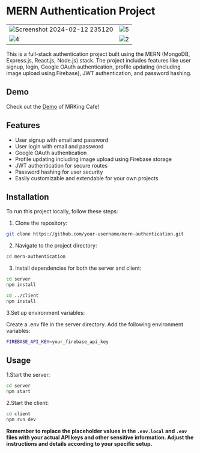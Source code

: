 # MERN Authentication Project

|  | |
|---------|---------|
| ![Screenshot 2024-02-12 235120](https://github.com/SarangaSiriwardhana9/Full-Stack-MERN-Auth-project/assets/99233703/4f4b035a-638a-4613-9146-7622e54d06b4) | ![5](https://github.com/SarangaSiriwardhana9/Full-Stack-MERN-Auth-project/assets/99233703/bd9787a2-66ef-4021-8911-0b8b65765708) |
| ![4](https://github.com/SarangaSiriwardhana9/Full-Stack-MERN-Auth-project/assets/99233703/e26ed66a-f88c-4639-8ed9-afd1191ab7fb) | ![2](https://github.com/SarangaSiriwardhana9/Full-Stack-MERN-Auth-project/assets/99233703/18764273-0dfe-4736-9804-aa58b6cf4004) |



This is a full-stack authentication project built using the MERN (MongoDB, Express.js, React.js, Node.js) stack. The project includes features like user signup, login, Google OAuth authentication, profile updating (including image upload using Firebase), JWT authentication, and password hashing.

## Demo

Check out the [Demo](https://mern-auth-project-deployed.onrender.com) of MRKing Cafe!

## Features

- User signup with email and password
- User login with email and password
- Google OAuth authentication
- Profile updating including image upload using Firebase storage
- JWT authentication for secure routes
- Password hashing for user security
- Easily customizable and extendable for your own projects

## Installation

To run this project locally, follow these steps:

1. Clone the repository:
```bash
git clone https://github.com/your-username/mern-authentication.git
```
2. Navigate to the project directory:
```bash
cd mern-authentication
```
3. Install dependencies for both the server and client:
```bash
cd server
npm install

cd ../client
npm install
```
3.Set up environment variables:

Create a .env file in the server directory.
Add the following environment variables:
```bash
FIREBASE_API_KEY=your_firebase_api_key
```

## Usage
1.Start the server:
```bash
cd server
npm start
```
2.Start the client:
```bash
cd client
npm run dev
```



**Remember to replace the placeholder values in the `.env.local` and `.env` files with your actual API keys and other sensitive information. Adjust the instructions and details according to your specific setup.**


